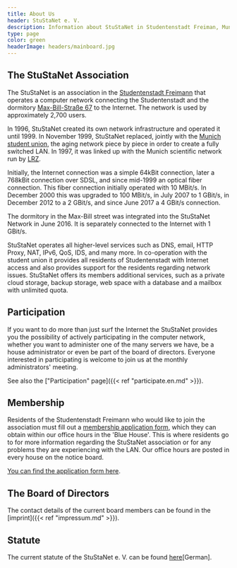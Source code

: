 ```yaml
---
title: About Us
header: StuStaNet e. V.
description: Information about StuStaNet in Studentenstadt Freiman, Munich, Germany
type: page
color: green
headerImage: headers/mainboard.jpg
---
```


## The StuStaNet Association
The StuStaNet is an association in the [Studentenstadt Freimann](https://stusta.de/en/) that operates a computer network connecting the Studentenstadt and the dormitory [Max-Bill-Straße 67](https://max-bill.de/) to the Internet. The network is used by approximately 2,700 users.

In 1996, StuStaNet created its own network infrastructure and operated it until 1999. In November 1999, StuStaNet replaced, jointly with the [Munich student union](https://www.studentenwerk-muenchen.de/), the aging network piece by piece in order to create a fully switched LAN. In 1997, it was linked up with the Munich scientific network run by [LRZ](https://www.lrz.de/).

Initially, the Internet connection was a simple 64kBit connection, later a 768kBit connection over SDSL, and since mid-1999 an optical fiber connection. This fiber connection initially operated with 10 MBit/s. In December 2000 this was upgraded to 100 MBit/s, in July 2007 to 1 GBit/s, in December 2012 to a 2 GBit/s, and since June 2017 a 4 GBit/s connection.

The dormitory in the Max-Bill street was integrated into the StuStaNet Network in June 2016. It is separately connected to the Internet with 1 GBit/s.

StuStaNet operates all higher-level services such as DNS, email, HTTP Proxy, NAT, IPv6, QoS, IDS, and many more. In co-operation with the student union it provides all residents of Studentenstadt with Internet access and also provides support for the residents regarding network issues. StuStaNet offers its members additional services, such as a private cloud storage, backup storage, web space with a database and a mailbox with unlimited quota.

## Participation
If you want to do more than just surf the Internet the StuStaNet provides you the possibility of actively participating in the computer network, whether you want to administer one of the many servers we have, be a house administrator or even be part of the board of directors. Everyone interested in participating is welcome to join us at the monthly administrators' meeting.

See also the ["Participation" page]({{< ref "participate.en.md" >}}).

## Membership
Residents of the Studentenstadt Freimann who would like to join the association must fill out a [membership application form](https://reg.stusta.de/), which they can obtain within our office hours in the 'Blue House'. This is where residents go to for more information regarding the StuStaNet association or for any problems they are experiencing with the LAN. Our office hours are posted in every house on the notice board.

[You can find the application form here](https://reg.stusta.de/).

## The Board of Directors
The contact details of the current board members can be found in the [imprint]({{< ref "impressum.md" >}}).

## Statute
The current statute of the StuStaNet e. V. can be found [here](https://vereinsanzeiger.stustanet.de/satzung.pdf)[German].
